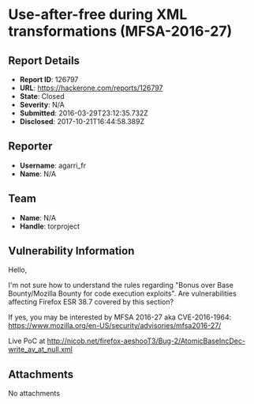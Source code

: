 # Use-after-free during XML transformations (MFSA-2016-27)

## Report Details
- **Report ID**: 126797
- **URL**: https://hackerone.com/reports/126797
- **State**: Closed
- **Severity**: N/A
- **Submitted**: 2016-03-29T23:12:35.732Z
- **Disclosed**: 2017-10-21T16:44:58.389Z

## Reporter
- **Username**: agarri_fr
- **Name**: N/A

## Team
- **Name**: N/A
- **Handle**: torproject

## Vulnerability Information
Hello,

I'm not sure how to understand the rules regarding "Bonus over Base Bounty/Mozilla Bounty for code execution exploits". Are vulnerabilities affecting Firefox ESR 38.7 covered by this section?

If yes, you may be interested by MFSA 2016-27 aka CVE-2016-1964:
https://www.mozilla.org/en-US/security/advisories/mfsa2016-27/

Live PoC at http://nicob.net/firefox-aeshooT3/Bug-2/AtomicBaseIncDec-write_av_at_null.xml

## Attachments
No attachments
